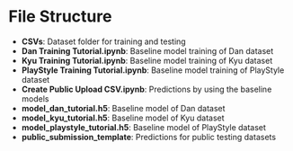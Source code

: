 # File Structure
  - **CSVs**: Dataset folder for training and testing
  - **Dan Training Tutorial.ipynb**: Baseline model training of Dan dataset
  - **Kyu Training Tutorial.ipynb**: Baseline model training of Kyu dataset
  - **PlayStyle Training Tutorial.ipynb**: Baseline model training of PlayStyle dataset
  - **Create Public Upload CSV.ipynb**: Predictions by using the baseline models
  - **model_dan_tutorial.h5**: Baseline model of Dan dataset
  - **model_kyu_tutorial.h5**: Baseline model of Kyu dataset
  - **model_playstyle_tutorial.h5**: Baseline model of PlayStyle dataset
  - **public_submission_template**: Predictions for public testing datasets
